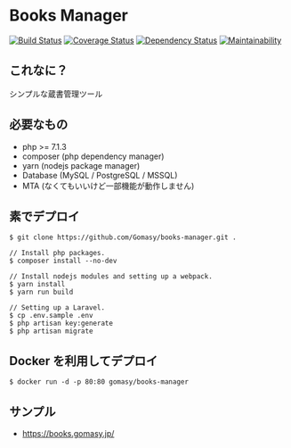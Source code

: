 Books Manager
============
[![Build Status](https://travis-ci.org/Gomasy/books-manager.svg?branch=master)](https://travis-ci.org/Gomasy/books-manager)
[![Coverage Status](https://coveralls.io/repos/github/Gomasy/books-manager/badge.svg?branch=master)](https://coveralls.io/github/Gomasy/books-manager?branch=master)
[![Dependency Status](https://gemnasium.com/badges/github.com/Gomasy/books-manager.svg)](https://gemnasium.com/github.com/Gomasy/books-manager)
[![Maintainability](https://api.codeclimate.com/v1/badges/c07e881ac5b0fe7a7c2d/maintainability)](https://codeclimate.com/github/Gomasy/books-manager/maintainability)

## これなに？
シンプルな蔵書管理ツール

## 必要なもの
* php >= 7.1.3
* composer (php dependency manager)
* yarn (nodejs package manager)
* Database (MySQL / PostgreSQL / MSSQL)
* MTA (なくてもいいけど一部機能が動作しません)

## 素でデプロイ
    $ git clone https://github.com/Gomasy/books-manager.git .

    // Install php packages.
    $ composer install --no-dev

    // Install nodejs modules and setting up a webpack.
    $ yarn install
    $ yarn run build

    // Setting up a Laravel.
    $ cp .env.sample .env
    $ php artisan key:generate
    $ php artisan migrate

## Docker を利用してデプロイ
    $ docker run -d -p 80:80 gomasy/books-manager

## サンプル
* https://books.gomasy.jp/
